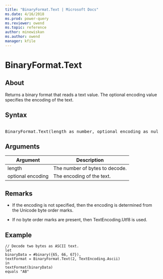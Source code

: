 ```yaml
---
title: "BinaryFormat.Text | Microsoft Docs"
ms.date: 4/16/2018
ms.prod: power-query
ms.reviewer: owend
ms.topic: reference
author: minewiskan
ms.author: owend
manager: kfile
---
```

# BinaryFormat.Text

  
## About  
Returns a binary format that reads a text value.  The optional encoding value specifies the encoding of the text.  
  
## Syntax

<pre>   
BinaryFormat.Text(length as number, optional encoding as nullable number) as function  
</pre>
  
## Arguments  
  
|Argument|Description|  
|------------|---------------|  
|length|The number of bytes to decode.|  
|optional encoding|The encoding of the text.|  
  
## Remarks  
  
-   If the encoding is not specified, then the encoding is determined from the Unicode byte order marks.  
  
-   If no byte order marks are present, then TextEncoding.Utf8 is used.  
  
## Example  
  
```powerquery-m  
// Decode two bytes as ASCII text.  
let  
binaryData = #binary({65, 66, 67}),  
textFormat = BinaryFormat.Text(2, TextEncoding.Ascii)  
in  
textFormat(binaryData)   
equals "AB"  
```  

